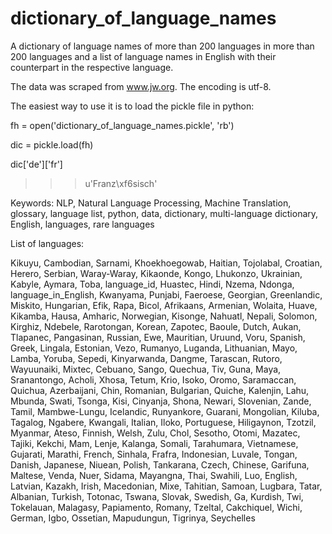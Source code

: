 dictionary_of_language_names
============================

A dictionary of language names of more than 200 languages in more than 200 languages and a list of language names in English with their counterpart in the respective language. 

The data was scraped from www.jw.org. The encoding is utf-8. 

The easiest way to use it is to load the pickle file in python:


fh = open('dictionary_of_language_names.pickle', 'rb')

dic = pickle.load(fh)

dic['de']['fr']

>>> u'Franz\xf6sisch'



Keywords: NLP, Natural Language Processing, Machine Translation, glossary, language list, python, data, dictionary, multi-language dictionary, English, languages, rare languages

List of languages: 

Kikuyu, Cambodian, Sarnami, Khoekhoegowab, Haitian, Tojolabal, Croatian, Herero, Serbian, Waray-Waray, Kikaonde, Kongo, Lhukonzo, Ukrainian, Kabyle, Aymara, Toba, language_id, Huastec, Hindi, Nzema, Ndonga, language_in_English, Kwanyama, Punjabi, Faeroese, Georgian, Greenlandic, Miskito, Hungarian, Efik, Rapa, Bicol, Afrikaans, Armenian, Wolaita, Huave, Kikamba, Hausa, Amharic, Norwegian, Kisonge, Nahuatl, Nepali, Solomon, Kirghiz, Ndebele, Rarotongan, Korean, Zapotec, Baoule, Dutch, Aukan, Tlapanec, Pangasinan, Russian, Ewe, Mauritian, Uruund, Voru, Spanish, Greek, Lingala, Estonian, Vezo, Rumanyo, Luganda, Lithuanian, Mayo, Lamba, Yoruba, Sepedi, Kinyarwanda, Dangme, Tarascan, Rutoro, Wayuunaiki, Mixtec, Cebuano, Sango, Quechua, Tiv, Guna, Maya, Sranantongo, Acholi, Xhosa, Tetum, Krio, Isoko, Oromo, Saramaccan, Quichua, Azerbaijani, Chin, Romanian, Bulgarian, Quiche, Kalenjin, Lahu, Mbunda, Swati, Tsonga, Kisi, Cinyanja, Shona, Newari, Slovenian, Zande, Tamil, Mambwe-Lungu, Icelandic, Runyankore, Guarani, Mongolian, Kiluba, Tagalog, Ngabere, Kwangali, Italian, Iloko, Portuguese, Hiligaynon, Tzotzil, Myanmar, Ateso, Finnish, Welsh, Zulu, Chol, Sesotho, Otomi, Mazatec, Tajiki, Kekchi, Mam, Lenje, Kalanga, Somali, Tarahumara, Vietnamese, Gujarati, Marathi, French, Sinhala, Frafra, Indonesian, Luvale, Tongan, Danish, Japanese, Niuean, Polish, Tankarana, Czech, Chinese, Garifuna, Maltese, Venda, Nuer, Sidama, Mayangna, Thai, Swahili, Luo, English, Latvian, Kazakh, Irish, Macedonian, Mixe, Tahitian, Samoan, Lugbara, Tatar, Albanian, Turkish, Totonac, Tswana, Slovak, Swedish, Ga, Kurdish, Twi, Tokelauan, Malagasy, Papiamento, Romany, Tzeltal, Cakchiquel, Wichi, German, Igbo, Ossetian, Mapudungun, Tigrinya, Seychelles
